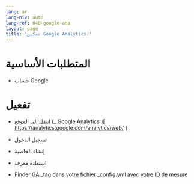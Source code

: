 ```yaml
---
lang: ar
lang-niv: auto
lang-ref: 040-google-ana
layout: page
title: 'تمكين Google Analytics.'
---
```


# المتطلبات الأساسية
* حساب Google  




# تفعيل
* انتقل إلى الموقع   (_  Google Analytics  )[  https://analytics.google.com/analytics/web/  ]  


* تسجيل الدخول  


* إنشاء الخاصية  


* استعادة معرف  


* Finder GA  _tag dans votre fichier \_config.yml avec votre ID de mesure
  

  


